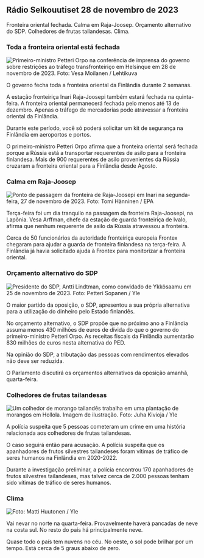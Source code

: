 Rádio Selkouutiset 28 de novembro de 2023
-----------------------------

Fronteira oriental fechada. Calma em Raja-Joosep. Orçamento alternativo do SDP. Colhedores de frutas tailandesas. Clima.

### Toda a fronteira oriental está fechada

![Primeiro-ministro Petteri Orpo na conferência de imprensa do governo sobre restrições ao tráfego transfronteiriço em Helsinque em 28 de novembro de 2023. Foto: Vesa Moilanen / Lehtikuva](https://images.cdn.yle.fi/image/upload/c_crop,h_2880,w_5120,x_0,y_533/ar_1.7777777777777777,c_fill,g_faces,h_675,w_1200/dpr_1.0/q_auto:eco/f_auto/fl_lossy/v1701182429/39-12078586565f7fb63bc0)

O governo fecha toda a fronteira oriental da Finlândia durante 2 semanas.

A estação fronteiriça Inari Raja-Joosepi também estará fechada na quinta-feira. A fronteira oriental permanecerá fechada pelo menos até 13 de dezembro. Apenas o tráfego de mercadorias pode atravessar a fronteira oriental da Finlândia.

Durante este período, você só poderá solicitar um kit de segurança na Finlândia em aeroportos e portos.

O primeiro-ministro Petteri Orpo afirma que a fronteira oriental será fechada porque a Rússia está a transportar requerentes de asilo para a fronteira finlandesa. Mais de 900 requerentes de asilo provenientes da Rússia cruzaram a fronteira oriental para a Finlândia desde Agosto.

### Calma em Raja-Joosep

![Ponto de passagem da fronteira de Raja-Joosepi em Inari na segunda-feira, 27 de novembro de 2023. Foto: Tomi Hänninen / EPA](https://images.cdn.yle.fi/image/upload/c_crop,h_3078,w_5472,x_0,y_474/ar_1.777777777777777,c_fill,g_faces,h_675,w_1200/dpr_1.0/q_auto:eco/f_auto/fl_lossy/v1701178188/39-12077986565eae2c2959)

Terça-feira foi um dia tranquilo na passagem da fronteira Raja-Joosepi, na Lapônia. Vesa Arffman, chefe da estação de guarda fronteiriça de Ivalo, afirma que nenhum requerente de asilo da Rússia atravessou a fronteira.

Cerca de 50 funcionários da autoridade fronteiriça europeia Frontex chegaram para ajudar a guarda de fronteira finlandesa na terça-feira. A Finlândia já havia solicitado ajuda à Frontex para monitorizar a fronteira oriental.

### Orçamento alternativo do SDP

![Presidente do SDP, Antti Lindtman, como convidado de Ykkösaamu em 25 de novembro de 2023. Foto: Petteri Sopanen / Yle](https://images.cdn.yle.fi/image/upload/c_crop,h_2250,w_4000,x_0,y_214/ar_1.7777777777777777,c_fill,g_faces,h_675,w_1200/dpr_1.0/q_auto:eco/f_auto/fl_lossy/v1700900437/39-12065046561addd1ff4d)

O maior partido da oposição, o SDP, apresentou a sua própria alternativa para a utilização do dinheiro pelo Estado finlandês.

No orçamento alternativo, o SDP propõe que no próximo ano a Finlândia assuma menos 430 milhões de euros de dívida do que o governo do primeiro-ministro Petteri Orpo. As receitas fiscais da Finlândia aumentarão 830 milhões de euros nesta alternativa do PED.

Na opinião do SDP, a tributação das pessoas com rendimentos elevados não deve ser reduzida.

O Parlamento discutirá os orçamentos alternativos da oposição amanhã, quarta-feira.

### Colhedores de frutas tailandesas

![Um colhedor de morango tailandês trabalha em uma plantação de morangos em Hollola. Imagem de ilustração. Foto: Juha Kivioja / Yle](https://images.cdn.yle.fi/image/upload/c_crop,h_3158,w_5615,x_0,y_362/ar_1.7777777777777777,c_fill,g_faces,h_675,w_1200/dpr_1.0/q_auto:eco/f_auto/fl_lossy/v1697111616/39-11854426527dce6a43a2)

A polícia suspeita que 5 pessoas cometeram um crime em uma história relacionada aos colhedores de frutas tailandesas.

O caso seguirá então para acusação. A polícia suspeita que os apanhadores de frutos silvestres tailandeses foram vítimas de tráfico de seres humanos na Finlândia em 2020-2022.

Durante a investigação preliminar, a polícia encontrou 170 apanhadores de frutos silvestres tailandeses, mas talvez cerca de 2.000 pessoas tenham sido vítimas de tráfico de seres humanos.

### Clima

![ Foto: Matti Huutonen / Yle](https://images.cdn.yle.fi/image/upload/c_crop,h_1080,w_1919,x_0,y_0/ar_1.7777777777777777,c_fill,g_faces,h_675,w_1200/dpr_1.0/q_auto:eco/f_auto/fl_lossy/v1701179634/39-12078316565f0cf485dd)

Vai nevar no norte na quarta-feira. Provavelmente haverá pancadas de neve na costa sul. No resto do país há principalmente neve.

Quase todo o país tem nuvens no céu. No oeste, o sol pode brilhar por um tempo. Está cerca de 5 graus abaixo de zero.